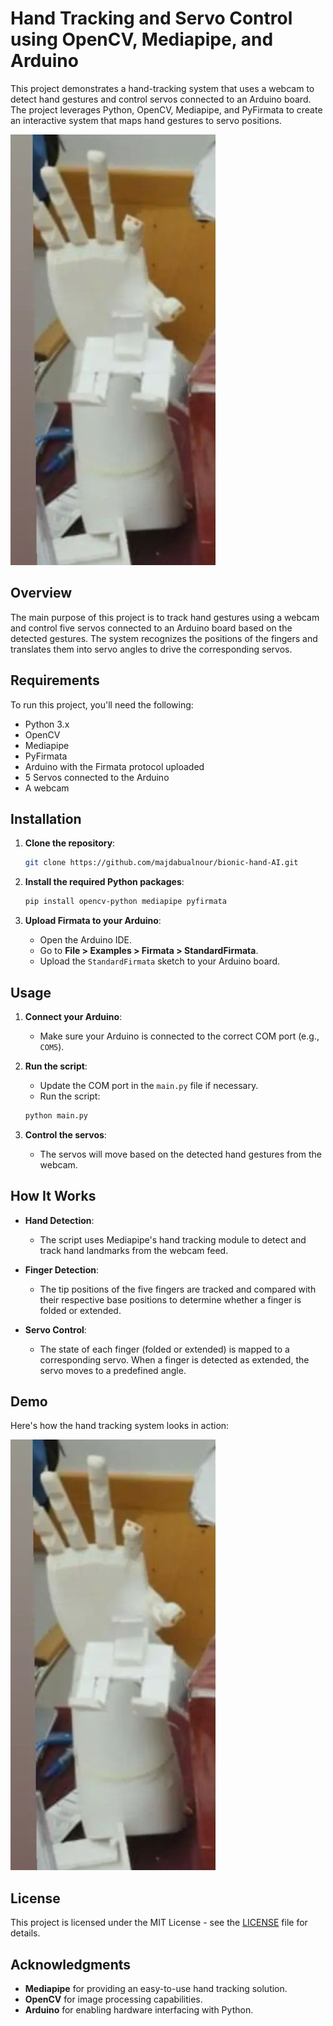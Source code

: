 
# Hand Tracking and Servo Control using OpenCV, Mediapipe, and Arduino

This project demonstrates a hand-tracking system that uses a webcam to detect hand gestures and control servos connected to an Arduino board. The project leverages Python, OpenCV, Mediapipe, and PyFirmata to create an interactive system that maps hand gestures to servo positions.

![Hand Tracking Example](image.jpg)

## Overview

The main purpose of this project is to track hand gestures using a webcam and control five servos connected to an Arduino board based on the detected gestures. The system recognizes the positions of the fingers and translates them into servo angles to drive the corresponding servos.

## Requirements

To run this project, you'll need the following:

- Python 3.x
- OpenCV
- Mediapipe
- PyFirmata
- Arduino with the Firmata protocol uploaded
- 5 Servos connected to the Arduino
- A webcam

## Installation

1. **Clone the repository**:
    ```bash
    git clone https://github.com/majdabualnour/bionic-hand-AI.git
    ```

2. **Install the required Python packages**:
    ```bash
    pip install opencv-python mediapipe pyfirmata
    ```

3. **Upload Firmata to your Arduino**:
    - Open the Arduino IDE.
    - Go to **File > Examples > Firmata > StandardFirmata**.
    - Upload the `StandardFirmata` sketch to your Arduino board.

## Usage

1. **Connect your Arduino**:
    - Make sure your Arduino is connected to the correct COM port (e.g., `COM5`).

2. **Run the script**:
    - Update the COM port in the `main.py` file if necessary.
    - Run the script:
    ```bash
    python main.py
    ```

3. **Control the servos**:
    - The servos will move based on the detected hand gestures from the webcam.

## How It Works

- **Hand Detection**: 
  - The script uses Mediapipe's hand tracking module to detect and track hand landmarks from the webcam feed.
  
- **Finger Detection**:
  - The tip positions of the five fingers are tracked and compared with their respective base positions to determine whether a finger is folded or extended.

- **Servo Control**:
  - The state of each finger (folded or extended) is mapped to a corresponding servo. When a finger is detected as extended, the servo moves to a predefined angle.

## Demo

Here's how the hand tracking system looks in action:

![Hand Tracking Example](image.jpg)


## License

This project is licensed under the MIT License - see the [LICENSE](LICENSE) file for details.

## Acknowledgments

- **Mediapipe** for providing an easy-to-use hand tracking solution.
- **OpenCV** for image processing capabilities.
- **Arduino** for enabling hardware interfacing with Python.
